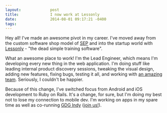 ```yaml
---
layout:             post
title:              I now work at Lessonly
date:               2014-08-01 09:17:21 -0400
tags:               
---
```


Hey all! I've made an awesome pivot in my career. I've moved away from the custom software shop model of [SEP](http://www.sep.com) and into the startup world with [Lessonly](https://www.lessonly.com) - "the dead simple training software".

What an awesome place to work! I'm the Lead Engineer, which means I'm developing every new thing in the web application. I'm doing stuff like leading internal product discovery sessions, tweaking the visual design, adding new features, fixing bugs, testing it all, and working with [an amazing team](https://www.lessonly.com/team/). Seriously, I couldn't be happier.

Because of this change, I've switched focus from Android and iOS development to Ruby on Rails. It's a change, for sure, but I'm doing my best not to lose my connection to mobile dev. I'm working on apps in my spare time as well as co-running [GDG Indy](/2014/07/30/announcing-gdg-indy.html) ([join us!](http://www.meetup.com/indy-gdg/)).
